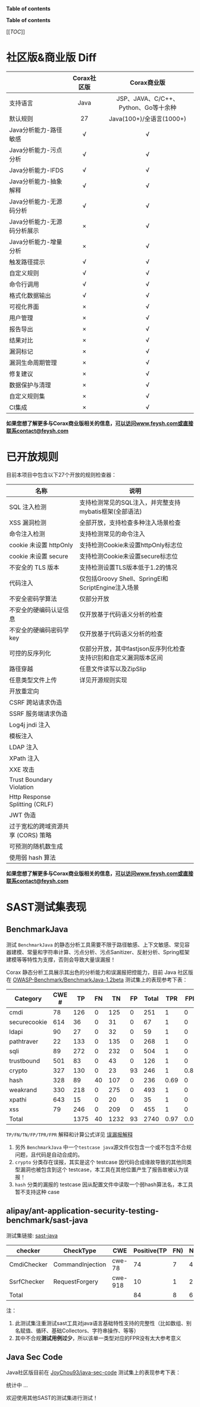 **Table of contents**


**Table of contents**

[[_TOC_]]




#  社区版&商业版 Diff

|                  | Corax社区版 |Corax商业版|
|------------------|:--------:|:--:|
| 支持语言             |   Java   |JSP、JAVA、C/C++、Python、Go等十余种|
| 默认规则             |    27    |Java(100+)/全语言(1000+)|
| Java分析能力-路径敏感    |    √     |√|
| Java分析能力-污点分析    |    √     |√|
| Java分析能力-IFDS    |    √     |√|
| Java分析能力-抽象解释    |    √     |√|
| Java分析能力-无源码分析   |    √     |√|
| Java分析能力-无源码分析展示 |    ×     |√|
| Java分析能力-增量分析    |    ×     |√|
| 触发路径提示           |    √     |√|
| 自定义规则            |    √     |√|
| 命令行调用            |    √     |√|
| 格式化数据输出          |    √     |√|
| 可视化界面            |    ×     |√|
| 用户管理             |    ×     |√|
| 报告导出             |    ×     |√|
| 结果对比             |    ×     |√|
| 漏洞标记             |    ×     |√|
| 漏洞生命周期管理         |    ×     |√|
| 修复建议             |    ×     |√|
| 数据保护与清理          |    ×     |√|
| 自定义规则集           |    ×     |√|
| CI集成             |    ×     |√|

**如果您想了解更多与Corax商业版相关的信息，可以访问www.feysh.com或直接联系contact@feysh.com**



# 已开放规则

目前本项目中包含以下27个开放的规则检查器：

| 名称                             | 说明                                     |
|--------------------------------| ---------------------------------------- |
| SQL 注入检测                       | 支持检测常见的SQL注入，并完整支持mybatis框架(全部语法) |
| XSS 漏洞检测                       | 全部开放，支持检查多种注入场景检查 |
| 命令注入检测                         | 支持检测常见的命令注入                   |
| cookie 未设置 httpOnly            | 支持检测Cookie未设置httpOnly标志位       |
| cookie 未设置 secure              | 支持检测Cookie未设置secure标志位         |
| 不安全的 TLS 版本                    | 支持检测设置TLS版本低于1.2的情况         |
| 代码注入                           | 仅包括Groovy Shell、SpringEl和ScriptEngine注入场景 |
| 不安全密码学算法                       | 仅部分开放 |
| 不安全的硬编码认证信息                    | 仅开放基于代码语义分析的检查 |
| 不安全的硬编码密码学key                  | 仅开放基于代码语义分析的检查 |
| 可控的反序列化                        | 仅部分开放，其中fastjson反序列化检查支持识别和自定义漏洞版本区间 |
| 路径穿越                           | 任意文件读写以及ZipSlip |
| 任意类型文件上传                       | 详见开源规则实现 |
| 开放重定向                          |  |
| CSRF 跨站请求伪造                    |  |
| SSRF 服务端请求伪造                   | |
| Log4j jndi 注入                  |  |
| 模板注入                           |  |
| LDAP 注入                        |  |
| XPath 注入                        |  |
| XXE 攻击                         |  |
| Trust Boundary Violation       |  |
| Http Response Splitting (CRLF) |  |
| JWT 伪造                         |  |
| 过于宽松的跨域资源共享 (CORS) 策略          |  |
| 可预测的随机数生成                      |  |
| 使用弱 hash 算法                    |  |

**如果您想了解更多与Corax商业版相关的信息，可以访问www.feysh.com或直接联系contact@feysh.com**



# SAST测试集表现

## BenchmarkJava

测试 `BenchmarkJava` 的静态分析工具需要不限于路径敏感、上下文敏感、常见容器建模、常量和字符串计算、污点分析、污点Sanitizer、反射分析、Spring框架建模等等特性为支撑，否则会导致大量误漏报！

Corax 静态分析工具展示其出色的分析能力和误漏报把控能力，目前 Java 社区版在 [OWASP-Benchmark/BenchmarkJava-1.2beta](https://github.com/OWASP-Benchmark/BenchmarkJava/tree/1.2beta) 测试集上的表现参考下表：

| Category     | CWE # | TP   | FN   | TN   | FP   | Total | TPR  | FPR  | Score |
| ------------ | ----- | ---- | ---- | ---- | ---- | ----- | ---- | ---- | ----- |
| cmdi         | 78    | 126  | 0    | 125  | 0    | 251   | 1    | 0    | 1     |
| securecookie | 614   | 36   | 0    | 31   | 0    | 67    | 1    | 0    | 1     |
| ldapi        | 90    | 27   | 0    | 32   | 0    | 59    | 1    | 0    | 1     |
| pathtraver   | 22    | 133  | 0    | 135  | 0    | 268   | 1    | 0    | 1     |
| sqli         | 89    | 272  | 0    | 232  | 0    | 504   | 1    | 0    | 1     |
| trustbound   | 501   | 83   | 0    | 43   | 0    | 126   | 1    | 0    | 1     |
| crypto       | 327   | 130  | 0    | 23   | 93   | 246   | 1    | 0.8  | 0.2   |
| hash         | 328   | 89   | 40   | 107  | 0    | 236   | 0.69 | 0    | 0.69  |
| weakrand     | 330   | 218  | 0    | 275  | 0    | 493   | 1    | 0    | 1     |
| xpathi       | 643   | 15   | 0    | 20   | 0    | 35    | 1    | 0    | 1     |
| xss          | 79    | 246  | 0    | 209  | 0    | 455   | 1    | 0    | 1     |
| Total        |       | 1375 | 40   | 1232 | 93   | 2740  | 0.97 | 0.07 | 0.9   |

`TP/FN/TN/FP/TPR/FPR` 解释和计算公式详见 [误漏报解释](usage.md#误漏报表单)

1. 另外 `BenchmarkJava` 中一个`testcase java`源文件仅包含一个或不包含不合规问题，且代码是自动合成的。
2. `crypto` 分类存在误报，其实是这个 testcase 因代码合成缘故导致的其他同类型漏洞也被包含到这个 testcase，本工具在其他位置产生了报告故被认为误报！
3. `hash` 分类的漏报的 testcase 因从配置文件中读取一个弱hash算法名，本工具暂不支持这种 case



## alipay/ant-application-security-testing-benchmark/sast-java

测试集链接: [sast-java](https://github.com/alipay/ant-application-security-testing-benchmark/tree/00f10e1cdcb5b95f1a34e18ab0dea2a3b16905fb/sast-java) 

| checker     | CheckType        | CWE     | Positive(TP | FN)  | Negative(TN | FP)  | Total | TPR  | FPR  | Score |
| ----------- | ---------------- | ------- | ----------- | ---- | ----------- | ---- | ----- | ---- | ---- | ----- |
| CmdiChecker | CommandInjection | cwe-78  | 74          | 7    | 4           | 0    | 85    | 0.91 | 0    | 0.91  |
| SsrfChecker | RequestForgery   | cwe-918 | 10          | 1    | 2           | 1    | 14    | 0.91 | 0.33 | 0.58  |
| Total       |                  |         | 84          | 8    | 6           | 1    | 99    | 0.91 | 0.14 | 0.77  |

注：

1. 此测试集注重测试sast工具对java语言基础特性支持的完整性（比如数组、别名赋值、循环、基础Collectors、字符串操作、等等）
2. 其中不合规**测试用例过少**，所以该单一类型对应的FPR没有太大参考意义



## Java Sec Code

Java社区版目前在 [JoyChou93/java-sec-code](https://github.com/JoyChou93/java-sec-code/tree/8604af55fb68834cf330169cb0a16c27c9e38480) 测试集上的表现参考下表：

统计中 ...



欢迎使用其他SAST的测试集进行测试！